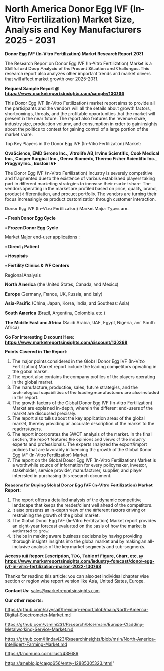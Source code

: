 # North America Donor Egg IVF (In-Vitro Fertilization) Market Size, Analysis and Key Manufacturers 2025 - 2031

<strong>Donor Egg IVF (In-Vitro Fertilization) Market Research Report 2031</strong>

The Research Report on Donor Egg IVF (In-Vitro Fertilization) Market is a Skillful and Deep Analysis of the Present Situation and Challenges. This research report also analyzes other important trends and market drivers that will affect market growth over 2025-2031.

<strong>Request Sample Report @ <a href=https://www.marketreportsinsights.com/sample/130268>https://www.marketreportsinsights.com/sample/130268</a></strong>

This Donor Egg IVF (In-Vitro Fertilization) market report aims to provide all the participants and the vendors will all the details about growth factors, shortcomings, threats, and the profitable opportunities that the market will present in the near future. The report also features the revenue share, industry size, production volume, and consumption in order to gain insights about the politics to contest for gaining control of a large portion of the market share.

Top Key Players in the Donor Egg IVF (In-Vitro Fertilization) Market:

<strong>OvaScience, EMD Serono Inc., Vitrolife AB, Irvine Scientific, Cook Medical Inc., Cooper Surgical Inc., Genea Biomedx, Thermo Fisher Scientific Inc., Progyny Inc., Boston IVF</strong>

The Donor Egg IVF (In-Vitro Fertilization) Industry is severely competitive and fragmented due to the existence of various established players taking part in different marketing strategies to increase their market share. The vendors operating in the market are profiled based on price, quality, brand, product differentiation, and product portfolio. The vendors are turning their focus increasingly on product customization through customer interaction.

Donor Egg IVF (In-Vitro Fertilization) Market Major Types are:

<strong>• Fresh Donor Egg Cycle

• Frozen Donor Egg Cycle</strong>

Market Major end-user applications :

<strong>• Direct / Patient

• Hospitals

• Fertility Clinics & IVF Centers</strong>

Regional Analysis

</u><strong><b>North America</b></strong> (the United States, Canada, and Mexico)

<strong><b>Europe </b></strong>(Germany, France, UK, Russia, and Italy)

<strong><b>Asia-Pacific</b></strong> (China, Japan, Korea, India, and Southeast Asia)

<strong><b>South America</b></strong> (Brazil, Argentina, Colombia, etc.)

<strong><b>The Middle East and Africa</b></strong> (Saudi Arabia, UAE, Egypt, Nigeria, and South Africa)

<strong>Go For Interesting Discount Here: <a href=https://www.marketreportsinsights.com/discount/130268>https://www.marketreportsinsights.com/discount/130268</a></strong>

<strong>Points Covered in The Report:</strong>
<ol>
  <li>The major points considered in the Global Donor Egg IVF (In-Vitro Fertilization) Market report include the leading competitors operating in the global market.</li>
  <li>The report also contains the company profiles of the players operating in the global market.</li>
  <li>The manufacture, production, sales, future strategies, and the technological capabilities of the leading manufacturers are also included in the report.</li>
  <li>The growth factors of the Global Donor Egg IVF (In-Vitro Fertilization) Market are explained in-depth, wherein the different end-users of the market are discussed precisely.</li>
  <li>The report also talks about the key application areas of the global market, thereby providing an accurate description of the market to the readers/users.</li>
  <li>The report incorporates the SWOT analysis of the market. In the final section, the report features the opinions and views of the industry experts and professionals. The experts analyzed the export/import policies that are favorably influencing the growth of the Global Donor Egg IVF (In-Vitro Fertilization) Market.</li>
  <li>The report on the Global Donor Egg IVF (In-Vitro Fertilization) Market is a worthwhile source of information for every policymaker, investor, stakeholder, service provider, manufacturer, supplier, and player interested in purchasing this research document.</li>
</ol>
<strong>Reasons for Buying Global Donor Egg IVF (In-Vitro Fertilization) Market Report:</strong>

<ol>
  <li>The report offers a detailed analysis of the dynamic competitive landscape that keeps the reader/client well ahead of the competitors.</li>
  <li>It also presents an in-depth view of the different factors driving or restraining the growth of the global market.</li>
  <li>The Global Donor Egg IVF (In-Vitro Fertilization) Market report provides an eight-year forecast evaluated on the basis of how the market is estimated to grow.</li>
  <li>It helps in making aware business decisions by having providing thorough insights insights into the global market and by making an all-inclusive analysis of the key market segments and sub-segments.</li>
</ol>
<strong>Access full Report Description, TOC, Table of Figure, Chart, etc. @ <a href=https://www.marketreportsinsights.com/industry-forecast/donor-egg-ivf-in-vitro-fertilization-market-2022-130268>https://www.marketreportsinsights.com/industry-forecast/donor-egg-ivf-in-vitro-fertilization-market-2022-130268</a></strong>


Thanks for reading this article; you can also get individual chapter wise section or region wise report version like Asia, United States, Europe.

<strong>Contact Us:</strong>
sales@marketreportsinsights.com

<strong>Our other reports:</strong>

<a href=https://github.com/sayysaif/trending-report/blob/main/North-America-Digital-Spectrometer-Market.md>https://github.com/sayysaif/trending-report/blob/main/North-America-Digital-Spectrometer-Market.md</a>

<a href=https://github.com/yamini231/Research/blob/main/Europe-Cladding-Metalworking-Service-Market.md>https://github.com/yamini231/Research/blob/main/Europe-Cladding-Metalworking-Service-Market.md</a>

<a href=https://github.com/Hindavi23/Researchinsights/blob/main/North-America-Intelligent-Farming-Market.md>https://github.com/Hindavi23/Researchinsights/blob/main/North-America-Intelligent-Farming-Market.md</a>

<a href=https://tanomuno.com/illust/438686>https://tanomuno.com/illust/438686</a>

<a href=https://ameblo.jp/cargo656/entry-12885305323.html>https://ameblo.jp/cargo656/entry-12885305323.html</a>"
